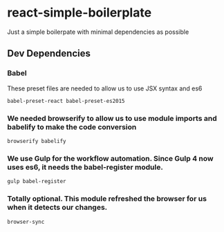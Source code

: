 # react-simple-boilerplate

Just a simple boilerpate with minimal dependencies as possible

## Dev Dependencies
### Babel 
These preset files are needed to allow us to use JSX syntax and es6  

`babel-preset-react
babel-preset-es2015`

### We needed browserify to allow us to use module imports and babelify to make the code conversion

`browserify
babelify`

### We use Gulp for the workflow automation. Since Gulp 4 now uses es6, it needs the babel-register module.
`gulp
babel-register`

### Totally optional. This module refreshed the browser for us when it detects our changes.

`browser-sync`
